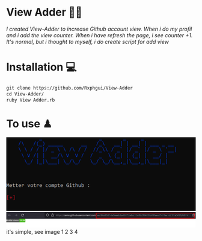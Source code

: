 # View Adder 👨‍💻 

*I created View-Adder to increase Github account view. When i do my profil and i add the view counter.
When i have refresh the page, i see counter +1. It's normal, but i thought to myself, i do create script for add view*

# Installation 💻

```
git clone https://github.com/Rxphgui/View-Adder
cd View-Adder/
ruby View Adder.rb
```
# To use ♟ 
![](./2.png)
![](./4.png)
it's simple, see image 1 2 3 4
